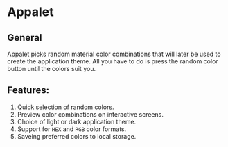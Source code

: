 # Appalet

## General
Appalet picks random material color combinations that will later be used to create the application theme. All you have to do is press the random color button until the colors suit you.

## Features:

1. Quick selection of random colors.
2. Preview color combinations on interactive screens.
3. Choice of light or dark application theme.
4. Support for `HEX` and `RGB` color formats.
5. Saveing preferred colors to local storage.
